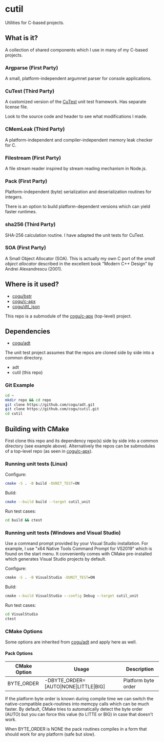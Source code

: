 # cutil

Utilities for C-based projects.

## What is it?

A collection of shared components which I use in many of my C-based projects.

### Argparse (First Party)

A small, platform-independent argumnet parser for console applications.

### CuTest (Third Party)

A customized version of the [CuTest](http://cutest.sourceforge.net/) unit test framework. Has separate license file.

Look to the source code and header to see what modifications I made.

### CMemLeak (Third Party)

A platform-independent and compiler-independent memory leak checker for C.

### Filestream (First Party)

A file stream reader inspired by stream reading mechanism in Node.js.

### Pack (First Party)

Platform-independent (byte) serialization and deserialization routines for integers.

There is an option to build platform-dependent versions which can yield faster runtimes.

### sha256 (Third Party)

SHA-256 calculation routine. I have adapted the unit tests for CuTest.

### SOA (First Party)

A Small Object Allocator (SOA). This is actually my own C port of the *small object allocator* described in the excellent book "Modern C++ Design" by Andrei Alexandrescu (2001).

## Where is it used?

* [cogu/bstr](https://github.com/cogu/bstr)
* [cogu/c-apx](https://github.com/cogu/c-apx)
* [cogu/dtl_json](https://github.com/cogu/dtl_json)

This repo is a submodule of the [cogu/c-apx](https://github.com/cogu/c-apx) (top-level) project.

## Dependencies

* [cogu/adt](https://github.com/cogu/adt)

The unit test project assumes that the repos are cloned side by side into a common directory.

* adt
* cutil (this repo)

### Git Example

```bash
cd ~
mkdir repo && cd repo
git clone https://github.com/cogu/adt.git
git clone https://github.com/cogu/cutil.git
cd cutil
```

## Building with CMake

First clone this repo and its dependency repo(s) side by side into a common directory (see example above). Alternatively the repos can be submodules of a top-level repo (as seen in [cogu/c-apx](https://github.com/cogu/c-apx)).

### Running unit tests (Linux)

Configure:

```sh
cmake -S . -B build -DUNIT_TEST=ON
```

Build:

```sh
cmake --build build --target cutil_unit
```

Run test cases:

```cmd
cd build && ctest
```

### Running unit tests (Windows and Visual Studio)

Use a command prompt provided by your Visual Studio installation.
For example, I use "x64 Native Tools Command Prompt for VS2019" which is found on the start menu.
It conveniently comes with CMake pre-installed which generates Visual Studio projects by default.

Configure:

```cmd
cmake -S . -B VisualStudio -DUNIT_TEST=ON
```

Build:

```cmd
cmake --build VisualStudio --config Debug --target cutil_unit
```

Run test cases:

```cmd
cd VisualStudio
ctest
```

### CMake Options

Some options are inherited from [cogu/adt](https://github.com/cogu/adt) and apply here as well.

#### Pack Options

| CMake Option | Usage                                  | Description                      |
|--------------|----------------------------------------|----------------------------------|
| BYTE_ORDER   | -DBYTE_ORDER=[AUTO\|NONE\|LITTLE\|BIG] | Platform byte order              |

If the platform byte order is known during compile time we can switch the native-compatible
pack-routines into memcpy calls which can be much faster.
By default, CMake tries to automatically detect the byte order (AUTO) but you can force this value
(to LITTE or BIG) in case that doesn't work.

When BYTE_ORDER is NONE the pack routines compiles in a form that should work for any platform (safe but slow).
